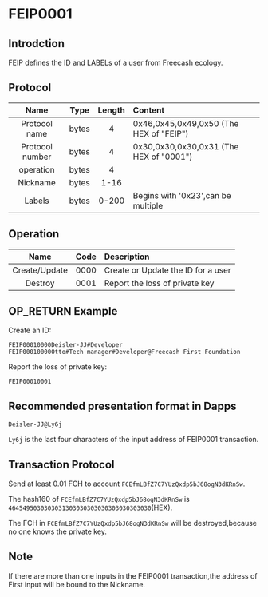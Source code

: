 # FEIP0001

## Introdction
FEIP defines the ID and LABELs of a user from Freecash ecology.

## Protocol
|Name|Type|Length|Content|
|:--:|:--:|:----:|:------|
|Protocol name|bytes|4|0x46,0x45,0x49,0x50 (The HEX of "FEIP")|
|Protocol number|bytes|4|0x30,0x30,0x30,0x31 (The HEX of "0001")|
|operation|bytes|4||
|Nickname|bytes|1-16||
|Labels|bytes|0-200|Begins with '0x23',can be multiple|

## Operation
|Name|Code|Description|
|:--:|:----:|:------|
|Create/Update|0000|Create or Update the ID for a user|
|Destroy|0001|Report the loss of private key|

## OP_RETURN Example
Create an ID:
```
FEIP00010000Deisler-JJ#Developer 
FEIP00010000Otto#Tech manager#Developer@Freecash First Foundation
```

Report the loss of private key:
```
FEIP00010001
```


## Recommended presentation format in Dapps
```
Deisler-JJ@Ly6j
```
`Ly6j` is the last four characters of the input address of FEIP0001 transaction.
## Transaction Protocol
Send at least 0.01 FCH to account `FCEfmLBfZ7C7YUzQxdp5bJ68ogN3dKRnSw`.

The hash160 of `FCEfmLBfZ7C7YUzQxdp5bJ68ogN3dKRnSw` is `4645495030303031303030303030303030303030`(HEX).

The FCH in `FCEfmLBfZ7C7YUzQxdp5bJ68ogN3dKRnSw` will be destroyed,because no one knows the private key.

## Note
If there are more than one inputs in the FEIP0001 transaction,the address of First input will be bound to the Nickname.


